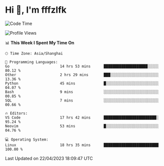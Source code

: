 # Hi 👋, I'm fffzlfk

<!--START_SECTION:waka-->
![Code Time](http://img.shields.io/badge/Code%20Time-166%20hrs%2052%20mins-blue)

![Profile Views](http://img.shields.io/badge/Profile%20Views-0-blue)

📊 **This Week I Spent My Time On** 

```text
🕑︎ Time Zone: Asia/Shanghai

💬 Programming Languages: 
Go                       14 hrs 53 mins      ████████████████████░░░░░   80.12 % 
Other                    2 hrs 29 mins       ███░░░░░░░░░░░░░░░░░░░░░░   13.36 % 
Python                   45 mins             █░░░░░░░░░░░░░░░░░░░░░░░░   04.07 % 
Bash                     9 mins              ░░░░░░░░░░░░░░░░░░░░░░░░░   00.85 % 
SQL                      7 mins              ░░░░░░░░░░░░░░░░░░░░░░░░░   00.66 % 

🔥 Editors: 
VS Code                  17 hrs 42 mins      ████████████████████████░   95.24 % 
Neovim                   53 mins             █░░░░░░░░░░░░░░░░░░░░░░░░   04.76 % 

💻 Operating System: 
Linux                    18 hrs 35 mins      █████████████████████████   100.00 % 
```


 Last Updated on 22/04/2023 18:09:47 UTC
<!--END_SECTION:waka-->
